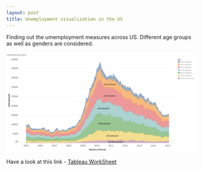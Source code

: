 ```yaml
---
layout: post
title: Unemployment visualization in the US
---
```

Finding out the umemployment measures across US. Different age groups as well as genders are considered.

![placeholder](https://github.com/akhil-sreehari/StatesStoreProfitabilityViz/raw/master/unemployment.png)

Have a look at this link - [Tableau WorkSheet](https://public.tableau.com/views/UnemploymentStats_7/unemployment?:embed=y&:display_count=yes)
